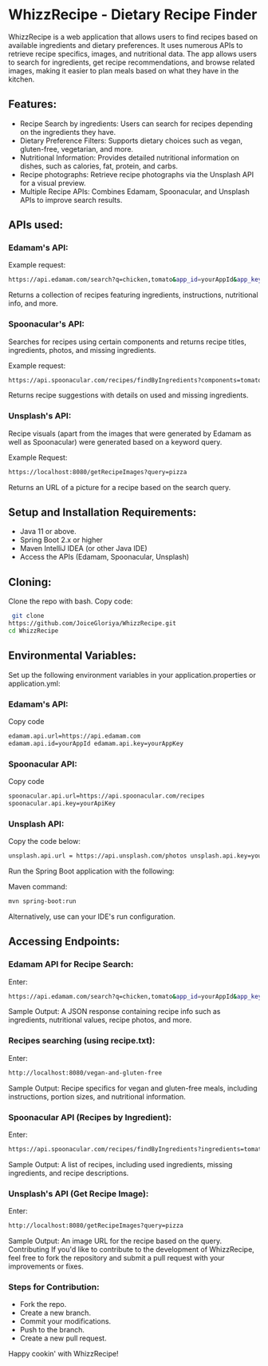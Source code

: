 # WhizzRecipe - Dietary Recipe Finder

WhizzRecipe is a web application that allows users to find recipes based on available ingredients and dietary preferences. It uses numerous APIs to retrieve recipe specifics, images, and nutritional data. The app allows users to search for ingredients, get recipe recommendations, and browse related images, making it easier to plan meals based on what they have in the kitchen.

## Features:
- Recipe Search by ingredients: Users can search for recipes depending on the ingredients they have.
- Dietary Preference Filters: Supports dietary choices such as vegan, gluten-free, vegetarian, and more.
- Nutritional Information: Provides detailed nutritional information on dishes, such as calories, fat, protein, and carbs.
- Recipe photographs: Retrieve recipe photographs via the Unsplash API for a visual preview.
- Multiple Recipe APIs: Combines Edamam, Spoonacular, and Unsplash APIs to improve search results.

## APIs used:

### Edamam's API:

Example request:
```bash
https://api.edamam.com/search?q=chicken,tomato&app_id=yourAppId&app_key=yourAppKey
```
Returns a collection of recipes featuring ingredients, instructions,
nutritional info, and more.

### Spoonacular's API:

Searches for recipes using certain components and returns recipe titles,
ingredients, photos, and missing ingredients. 

Example request:
```bash
https://api.spoonacular.com/recipes/findByIngredients?components=tomato,cheese&apiKey=yourApiKey
```
Returns recipe suggestions with details on used and missing ingredients.

### Unsplash's API:

Recipe visuals (apart from the images that were generated by Edamam as
well as Spoonacular) were generated based on a keyword query.

Example Request:
```bash
https://localhost:8080/getRecipeImages?query=pizza
```
Returns an URL of a picture for a recipe based on the search query.

## Setup and Installation Requirements:

- Java 11 or above. 
- Spring Boot 2.x or higher
- Maven IntelliJ IDEA (or other Java IDE) 
- Access the APIs (Edamam, Spoonacular, Unsplash)

## Cloning:

Clone the repo with bash.
Copy code: 
```bash
 git clone
https://github.com/JoiceGloriya/WhizzRecipe.git
cd WhizzRecipe
```

## Environmental Variables:

Set up the following environment variables in your application.properties or application.yml:

### Edamam\'s API:

Copy code
```bash
edamam.api.url=https://api.edamam.com
edamam.api.id=yourAppId edamam.api.key=yourAppKey
```

### Spoonacular API:

Copy code
```bash
spoonacular.api.url=https://api.spoonacular.com/recipes
spoonacular.api.key=yourApiKey
```

### Unsplash API:

Copy the code below:
```bash
unsplash.api.url = https://api.unsplash.com/photos unsplash.api.key=yourApiKey
```

Run the Spring Boot application with the following:

Maven command: 
```bash
mvn spring-boot:run
```

Alternatively, use can your IDE\'s run configuration.

## Accessing Endpoints: 

### Edamam API for Recipe Search:

Enter:
```bash
https://api.edamam.com/search?q=chicken,tomato&app_id=yourAppId&app_key=yourAppKey
```
Sample Output:
A JSON response containing recipe info such as ingredients, nutritional values, recipe photos, and more.

### Recipes searching (using recipe.txt):

Enter:
```bash
http://localhost:8080/vegan-and-gluten-free
```
Sample Output:
Recipe specifics for vegan and gluten-free meals, including instructions, portion sizes, and nutritional information.

### Spoonacular API (Recipes by Ingredient):

Enter: 
```bash
https://api.spoonacular.com/recipes/findByIngredients?ingredients=tomato,cheese&apiKey=yourApiKey
```
Sample Output: A list of recipes, including used ingredients, missing
ingredients, and recipe descriptions.

### Unsplash\'s API (Get Recipe Image):

Enter: 
```bash
http://localhost:8080/getRecipeImages?query=pizza
```
Sample Output:
An image URL for the recipe based on the query. Contributing If you\'d like to contribute to the development of WhizzRecipe, feel free to fork the repository and submit a pull request with your improvements or fixes.

### Steps for Contribution:
- Fork the repo.
- Create a new branch.
- Commit your modifications.
- Push to the branch.
- Create a new pull request.



Happy cookin' with WhizzRecipe!
